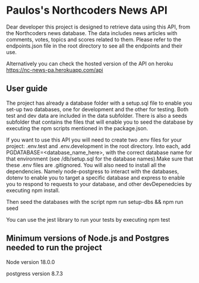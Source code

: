 # Paulos's Northcoders News API

Dear developer this project is designed to retrieve data using this API, from the Northcoders news database. The data includes news articles with comments, votes, topics and scores related to them. Please refer to the endpoints.json file in the root directory to see all the endpoints and their use.

Alternatively you can check the hosted version of the API on heroku https://nc-news-pa.herokuapp.com/api

## User guide

The project has already a database folder with a setup.sql file to enable you set-up two databases, one for development and the other for testing. Both test and dev data are included in the data subfolder. There is also a seeds subfolder that contains the files that will enable you to seed the database by executing the npm scripts mentioned in the package.json.

If you want to use this API you will need to create two .env files for your project: .env.test and .env.development in the root directory. Into each, add PGDATABASE=<database_name_here>, with the correct database name for that environment (see /db/setup.sql for the database names).Make sure that these .env files are .gitignored. You will also need to install all the dependencies. Namely node-postgress to interact with the databases, dotenv to enable you to target a specific database and express to enable you to respond to requests to your database, and other devDepenedcies by executing npm install.

Then seed the databases with the script npm run setup-dbs && npm run seed

You can use the jest library to run your tests by executing npm test

## Minimum versions of Node.js and Postgres needed to run the project

Node version 18.0.0

postgress version 8.7.3
